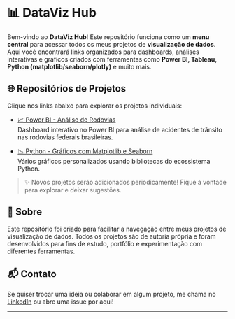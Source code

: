 # 📊 DataViz Hub

Bem-vindo ao **DataViz Hub**! Este repositório funciona como um **menu central** para acessar todos os meus projetos de **visualização de dados**. Aqui você encontrará links organizados para dashboards, análises interativas e gráficos criados com ferramentas como **Power BI, Tableau, Python (matplotlib/seaborn/plotly)** e muito mais.

## 🌐 Repositórios de Projetos

Clique nos links abaixo para explorar os projetos individuais:

- [📈 Power BI - Análise de Rodovias](https://github.com/RafaelSpumbergSeus/PowerBI)  
  Dashboard interativo no Power BI para análise de acidentes de trânsito nas rodovias federais brasileiras.

- [📉 Python - Gráficos com Matplotlib e Seaborn](https://github.com/RafaelSpumbergSeus/An-lise-Pr--processamento-e-Visualiza-o-de-Dados)  
  Vários gráficos personalizados usando bibliotecas do ecossistema Python.

> ✨ Novos projetos serão adicionados periodicamente! Fique à vontade para explorar e deixar sugestões.

## 🚀 Sobre

Este repositório foi criado para facilitar a navegação entre meus projetos de visualização de dados. Todos os projetos são de autoria própria e foram desenvolvidos para fins de estudo, portfólio e experimentação com diferentes ferramentas.

## 📬 Contato

Se quiser trocar uma ideia ou colaborar em algum projeto, me chama no [LinkedIn](https://www.linkedin.com/in/rafael-spumberg) ou abre uma issue por aqui!

---


